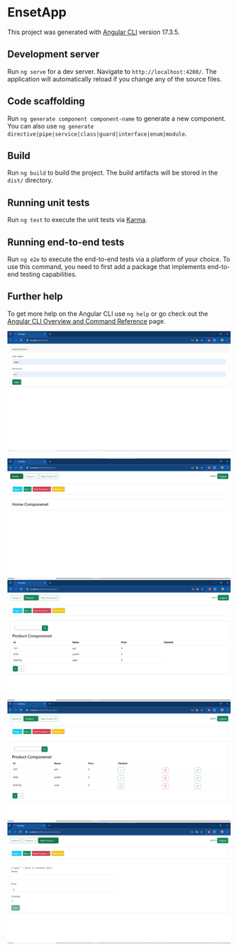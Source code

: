 # EnsetApp

This project was generated with [Angular CLI](https://github.com/angular/angular-cli) version 17.3.5.

## Development server

Run `ng serve` for a dev server. Navigate to `http://localhost:4200/`. The application will automatically reload if you change any of the source files.

## Code scaffolding

Run `ng generate component component-name` to generate a new component. You can also use `ng generate directive|pipe|service|class|guard|interface|enum|module`.

## Build

Run `ng build` to build the project. The build artifacts will be stored in the `dist/` directory.

## Running unit tests

Run `ng test` to execute the unit tests via [Karma](https://karma-runner.github.io).

## Running end-to-end tests

Run `ng e2e` to execute the end-to-end tests via a platform of your choice. To use this command, you need to first add a package that implements end-to-end testing capabilities.

## Further help

To get more help on the Angular CLI use `ng help` or go check out the [Angular CLI Overview and Command Reference](https://angular.io/cli) page.

![image](https://github.com/MitarReda/Architecture-JEE-et-Middelwares/blob/main/TP%204%20-%20Angular%20Framework/ENSET_app_ng/IMG/tp4-1.png)

![image](https://github.com/MitarReda/Architecture-JEE-et-Middelwares/blob/main/TP%204%20-%20Angular%20Framework/ENSET_app_ng/IMG/tp4-1-0.png)
![image](https://github.com/MitarReda/Architecture-JEE-et-Middelwares/blob/main/TP%204%20-%20Angular%20Framework/ENSET_app_ng/IMG/tp4-2.png)
![image](https://github.com/MitarReda/Architecture-JEE-et-Middelwares/blob/main/TP%204%20-%20Angular%20Framework/ENSET_app_ng/IMG/tp4-3.png)
![image](https://github.com/MitarReda/Architecture-JEE-et-Middelwares/blob/main/TP%204%20-%20Angular%20Framework/ENSET_app_ng/IMG/tp4-4.png)



